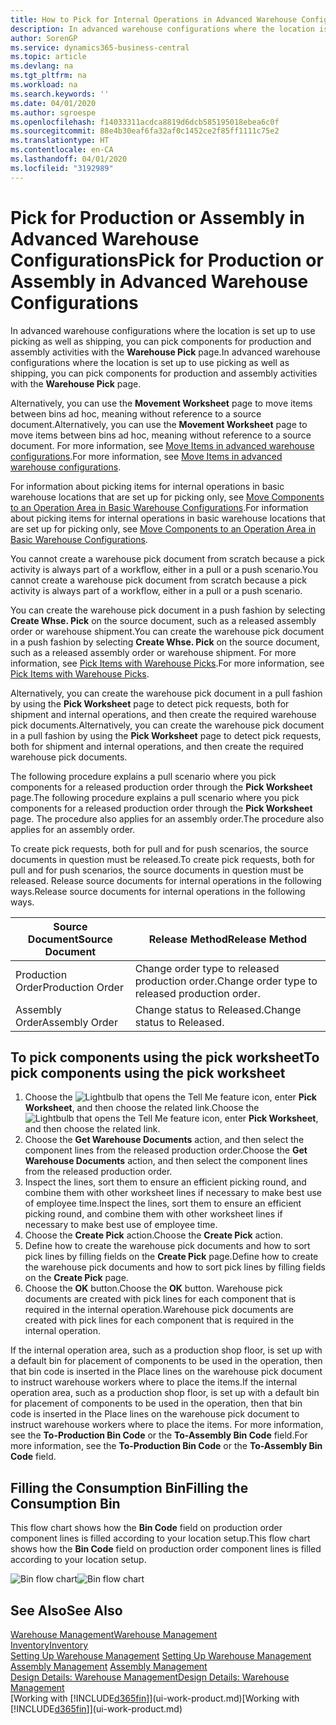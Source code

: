 ```yaml
---
title: How to Pick for Internal Operations in Advanced Warehouse Configurations | Microsoft Docs
description: In advanced warehouse configurations where the location is set up to use picking as well as shipping, you can pick components for production and assembly activities with the **Warehouse Pick** page.
author: SorenGP
ms.service: dynamics365-business-central
ms.topic: article
ms.devlang: na
ms.tgt_pltfrm: na
ms.workload: na
ms.search.keywords: ''
ms.date: 04/01/2020
ms.author: sgroespe
ms.openlocfilehash: f14033311acdca8819d6dcb585195018ebea6c0f
ms.sourcegitcommit: 88e4b30eaf6fa32af0c1452ce2f85ff1111c75e2
ms.translationtype: HT
ms.contentlocale: en-CA
ms.lasthandoff: 04/01/2020
ms.locfileid: "3192989"
---
```

# <a name="pick-for-production-or-assembly-in-advanced-warehouse-configurations"></a><span data-ttu-id="685f1-103">Pick for Production or Assembly in Advanced Warehouse Configurations</span><span class="sxs-lookup"><span data-stu-id="685f1-103">Pick for Production or Assembly in Advanced Warehouse Configurations</span></span>
<span data-ttu-id="685f1-104">In advanced warehouse configurations where the location is set up to use picking as well as shipping, you can pick components for production and assembly activities with the **Warehouse Pick** page.</span><span class="sxs-lookup"><span data-stu-id="685f1-104">In advanced warehouse configurations where the location is set up to use picking as well as shipping, you can pick components for production and assembly activities with the **Warehouse Pick** page.</span></span>  

<span data-ttu-id="685f1-105">Alternatively, you can use the **Movement Worksheet** page to move items between bins ad hoc, meaning without reference to a source document.</span><span class="sxs-lookup"><span data-stu-id="685f1-105">Alternatively, you can use the **Movement Worksheet** page to move items between bins ad hoc, meaning without reference to a source document.</span></span> <span data-ttu-id="685f1-106">For more information, see [Move Items in advanced warehouse configurations](warehouse-how-to-move-items-in-advanced-warehousing.md).</span><span class="sxs-lookup"><span data-stu-id="685f1-106">For more information, see [Move Items in advanced warehouse configurations](warehouse-how-to-move-items-in-advanced-warehousing.md).</span></span>  

<span data-ttu-id="685f1-107">For information about picking items for internal operations in basic warehouse locations that are set up for picking only, see [Move Components to an Operation Area in Basic Warehouse Configurations](warehouse-how-to-move-components-to-an-operation-area-in-basic-warehousing.md).</span><span class="sxs-lookup"><span data-stu-id="685f1-107">For information about picking items for internal operations in basic warehouse locations that are set up for picking only, see [Move Components to an Operation Area in Basic Warehouse Configurations](warehouse-how-to-move-components-to-an-operation-area-in-basic-warehousing.md).</span></span>  

<span data-ttu-id="685f1-108">You cannot create a warehouse pick document from scratch because a pick activity is always part of a workflow, either in a pull or a push scenario.</span><span class="sxs-lookup"><span data-stu-id="685f1-108">You cannot create a warehouse pick document from scratch because a pick activity is always part of a workflow, either in a pull or a push scenario.</span></span>  

<span data-ttu-id="685f1-109">You can create the warehouse pick document in a push fashion by selecting **Create Whse. Pick** on the source document, such as a released assembly order or warehouse shipment.</span><span class="sxs-lookup"><span data-stu-id="685f1-109">You can create the warehouse pick document in a push fashion by selecting **Create Whse. Pick** on the source document, such as a released assembly order or warehouse shipment.</span></span> <span data-ttu-id="685f1-110">For more information, see [Pick Items with Warehouse Picks](warehouse-how-to-pick-items-for-warehouse-shipment.md).</span><span class="sxs-lookup"><span data-stu-id="685f1-110">For more information, see [Pick Items with Warehouse Picks](warehouse-how-to-pick-items-for-warehouse-shipment.md).</span></span>  

<span data-ttu-id="685f1-111">Alternatively, you can create the warehouse pick document in a pull fashion by using the **Pick Worksheet** page to detect pick requests, both for shipment and internal operations, and then create the required warehouse pick documents.</span><span class="sxs-lookup"><span data-stu-id="685f1-111">Alternatively, you can create the warehouse pick document in a pull fashion by using the **Pick Worksheet** page to detect pick requests, both for shipment and internal operations, and then create the required warehouse pick documents.</span></span>  

<span data-ttu-id="685f1-112">The following procedure explains a pull scenario where you pick components for a released production order through the **Pick Worksheet** page.</span><span class="sxs-lookup"><span data-stu-id="685f1-112">The following procedure explains a pull scenario where you pick components for a released production order through the **Pick Worksheet** page.</span></span> <span data-ttu-id="685f1-113">The procedure also applies for an assembly order.</span><span class="sxs-lookup"><span data-stu-id="685f1-113">The procedure also applies for an assembly order.</span></span>  

<span data-ttu-id="685f1-114">To create pick requests, both for pull and for push scenarios, the source documents in question must be released.</span><span class="sxs-lookup"><span data-stu-id="685f1-114">To create pick requests, both for pull and for push scenarios, the source documents in question must be released.</span></span> <span data-ttu-id="685f1-115">Release source documents for internal operations in the following ways.</span><span class="sxs-lookup"><span data-stu-id="685f1-115">Release source documents for internal operations in the following ways.</span></span>  

|<span data-ttu-id="685f1-116">Source Document</span><span class="sxs-lookup"><span data-stu-id="685f1-116">Source Document</span></span>|<span data-ttu-id="685f1-117">Release Method</span><span class="sxs-lookup"><span data-stu-id="685f1-117">Release Method</span></span>|  
|---------------------|--------------------|  
|<span data-ttu-id="685f1-118">Production Order</span><span class="sxs-lookup"><span data-stu-id="685f1-118">Production Order</span></span>|<span data-ttu-id="685f1-119">Change order type to released production order.</span><span class="sxs-lookup"><span data-stu-id="685f1-119">Change order type to released production order.</span></span>|  
|<span data-ttu-id="685f1-120">Assembly Order</span><span class="sxs-lookup"><span data-stu-id="685f1-120">Assembly Order</span></span>|<span data-ttu-id="685f1-121">Change status to Released.</span><span class="sxs-lookup"><span data-stu-id="685f1-121">Change status to Released.</span></span>|  

## <a name="to-pick-components-using-the-pick-worksheet"></a><span data-ttu-id="685f1-122">To pick components using the pick worksheet</span><span class="sxs-lookup"><span data-stu-id="685f1-122">To pick components using the pick worksheet</span></span>  
1.  <span data-ttu-id="685f1-123">Choose the ![Lightbulb that opens the Tell Me feature](media/ui-search/search_small.png "Tell me what you want to do") icon, enter **Pick Worksheet**, and then choose the related link.</span><span class="sxs-lookup"><span data-stu-id="685f1-123">Choose the ![Lightbulb that opens the Tell Me feature](media/ui-search/search_small.png "Tell me what you want to do") icon, enter **Pick Worksheet**, and then choose the related link.</span></span>  
2.  <span data-ttu-id="685f1-124">Choose the **Get Warehouse Documents** action, and then select the component lines from the released production order.</span><span class="sxs-lookup"><span data-stu-id="685f1-124">Choose the **Get Warehouse Documents** action, and then select the component lines from the released production order.</span></span>  
3.  <span data-ttu-id="685f1-125">Inspect the lines, sort them to ensure an efficient picking round, and combine them with other worksheet lines if necessary to make best use of employee time.</span><span class="sxs-lookup"><span data-stu-id="685f1-125">Inspect the lines, sort them to ensure an efficient picking round, and combine them with other worksheet lines if necessary to make best use of employee time.</span></span>  
4.  <span data-ttu-id="685f1-126">Choose the **Create Pick** action.</span><span class="sxs-lookup"><span data-stu-id="685f1-126">Choose the **Create Pick** action.</span></span>  
5.  <span data-ttu-id="685f1-127">Define how to create the warehouse pick documents and how to sort pick lines by filling fields on the **Create Pick** page.</span><span class="sxs-lookup"><span data-stu-id="685f1-127">Define how to create the warehouse pick documents and how to sort pick lines by filling fields on the **Create Pick** page.</span></span>  
6.  <span data-ttu-id="685f1-128">Choose the **OK** button.</span><span class="sxs-lookup"><span data-stu-id="685f1-128">Choose the **OK** button.</span></span> <span data-ttu-id="685f1-129">Warehouse pick documents are created with pick lines for each component that is required in the internal operation.</span><span class="sxs-lookup"><span data-stu-id="685f1-129">Warehouse pick documents are created with pick lines for each component that is required in the internal operation.</span></span>  

<span data-ttu-id="685f1-130">If the internal operation area, such as a production shop floor, is set up with a default bin for placement of components to be used in the operation, then that bin code is inserted in the Place lines on the warehouse pick document to instruct warehouse workers where to place the items.</span><span class="sxs-lookup"><span data-stu-id="685f1-130">If the internal operation area, such as a production shop floor, is set up with a default bin for placement of components to be used in the operation, then that bin code is inserted in the Place lines on the warehouse pick document to instruct warehouse workers where to place the items.</span></span> <span data-ttu-id="685f1-131">For more information, see the **To-Production Bin Code** or the **To-Assembly Bin Code** field.</span><span class="sxs-lookup"><span data-stu-id="685f1-131">For more information, see the **To-Production Bin Code** or the **To-Assembly Bin Code** field.</span></span>

## <a name="filling-the-consumption-bin"></a><span data-ttu-id="685f1-132">Filling the Consumption Bin</span><span class="sxs-lookup"><span data-stu-id="685f1-132">Filling the Consumption Bin</span></span>
<span data-ttu-id="685f1-133">This flow chart shows how the **Bin Code** field on production order component lines is filled according to your location setup.</span><span class="sxs-lookup"><span data-stu-id="685f1-133">This flow chart shows how the **Bin Code** field on production order component lines is filled according to your location setup.</span></span>

<span data-ttu-id="685f1-134">![Bin flow chart](media/binflow.png "BinFlow")</span><span class="sxs-lookup"><span data-stu-id="685f1-134">![Bin flow chart](media/binflow.png "BinFlow")</span></span>  

## <a name="see-also"></a><span data-ttu-id="685f1-135">See Also</span><span class="sxs-lookup"><span data-stu-id="685f1-135">See Also</span></span>
[<span data-ttu-id="685f1-136">Warehouse Management</span><span class="sxs-lookup"><span data-stu-id="685f1-136">Warehouse Management</span></span>](warehouse-manage-warehouse.md)  
[<span data-ttu-id="685f1-137">Inventory</span><span class="sxs-lookup"><span data-stu-id="685f1-137">Inventory</span></span>](inventory-manage-inventory.md)  
<span data-ttu-id="685f1-138">[Setting Up Warehouse Management](warehouse-setup-warehouse.md)   </span><span class="sxs-lookup"><span data-stu-id="685f1-138">[Setting Up Warehouse Management](warehouse-setup-warehouse.md)   </span></span>  
<span data-ttu-id="685f1-139">[Assembly Management](assembly-assemble-items.md)  </span><span class="sxs-lookup"><span data-stu-id="685f1-139">[Assembly Management](assembly-assemble-items.md)  </span></span>  
[<span data-ttu-id="685f1-140">Design Details: Warehouse Management</span><span class="sxs-lookup"><span data-stu-id="685f1-140">Design Details: Warehouse Management</span></span>](design-details-warehouse-management.md)  
<span data-ttu-id="685f1-141">[Working with [!INCLUDE[d365fin](includes/d365fin_md.md)]](ui-work-product.md)</span><span class="sxs-lookup"><span data-stu-id="685f1-141">[Working with [!INCLUDE[d365fin](includes/d365fin_md.md)]](ui-work-product.md)</span></span>
